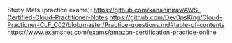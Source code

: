 Study Mats (practice exams):
https://github.com/kananinirav/AWS-Certified-Cloud-Practitioner-Notes
https://github.com/Dev0psKing/Cloud-Practioner-CLF_C02/blob/master/Practice-questions.md#table-of-contents
https://www.examsnet.com/exams/amazon-certification-practice-online
